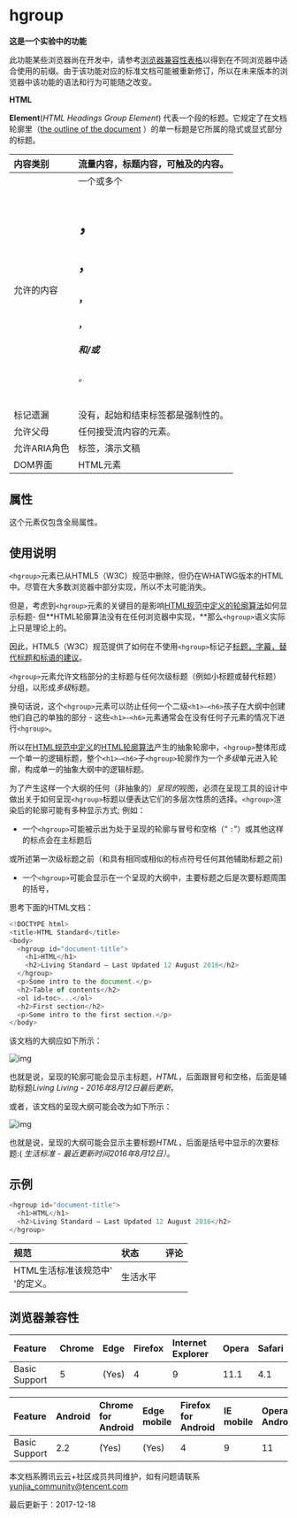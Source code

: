 # hgroup

**这是一个实验中的功能**



此功能某些浏览器尚在开发中，请参考[浏览器兼容性表格](https://developer.mozilla.org/zh-CN/docs/Web/HTML/Element/hgroup#Browser_compatibility)以得到在不同浏览器中适合使用的前缀。由于该功能对应的标准文档可能被重新修订，所以在未来版本的浏览器中该功能的语法和行为可能随之改变。



**HTML<hgroup>Element**(*HTML Headings Group Element*) 代表一个段的标题。它规定了在文档轮廓里（[the outline of the document](https://developer.mozilla.org/en-US/docs/Sections_and_Outlines_of_an_HTML5_document) ）的单一标题是它所属的隐式或显式部分的标题。



| 内容类别     | 流量内容，标题内容，可触及的内容。                |
| :----------- | :------------------------------------------------ |
| 允许的内容   | 一个或多个<h1>，<h2>，<h3>，<h4>，<h5>和/或<h6>。 |
| 标记遗漏     | 没有，起始和结束标签都是强制性的。                |
| 允许父母     | 任何接受流内容的元素。                            |
| 允许ARIA角色 | 标签，演示文稿                                    |
| DOM界面      | HTML元素                                          |

## 属性

这个元素仅包含全局属性。



## 使用说明

`<hgroup>`元素已从HTML5（W3C）规范中删除，但仍在WHATWG版本的HTML中。尽管在大多数浏览器中部分实现，所以不太可能消失。

但是，考虑到`<hgroup>`元素的关键目的是影响[HTML规范中定义的轮廓算法](https://developer.mozilla.org/en-US/docs/Web/Guide/HTML/Using_HTML_sections_and_outlines#The_HTML5_outline_algorithm)如何显示标题- 但**HTML轮廓算法没有在任何浏览器中实现，**那么`<hgroup>`语义实际上只是理论上的。

因此，HTML5（W3C）规范提供了如何在不使用`<hgroup>`标记子[标题，字幕，替代标题和标语的建议](https://www.w3.org/TR/html5/common-idioms.html#sub-head)。

`<hgroup>`元素允许文档部分的主标题与任何次级标题（例如小标题或替代标题）分组，以形成*多级*标题。

换句话说，这个`<hgroup>`元素可以防止任何一个二级`<h1>–<h6>`孩子在大纲中创建他们自己的单独的部分 - 这些`<h1>–<h6>`元素通常会在没有任何子元素的情况下进行`<hgroup>`。

所以在[HTML规范中定义](https://developer.mozilla.org/en-US/docs/Web/Guide/HTML/Using_HTML_sections_and_outlines#The_HTML5_outline_algorithm)的[HTML轮廓算法](https://developer.mozilla.org/en-US/docs/Web/Guide/HTML/Using_HTML_sections_and_outlines#The_HTML5_outline_algorithm)产生的抽象轮廓中，`<hgroup>`整体形成一个单一的逻辑标题，整个`<h1>–<h6>`子`<hgroup>`轮廓作为一个*多级*单元进入轮廓，构成单一的抽象大纲中的逻辑标题。

为了产生这样一个大纲的任何（非抽象的）*呈现的*视图，必须在呈现工具的设计中做出关于如何呈现`<hgroup>`标题以便表达它们的多层次性质的选择。`<hgroup>`渲染后的轮廓可能有多种显示方式; 例如：

- 一个`<hgroup>`可能被示出为处于呈现的轮廓与冒号和空格（“ `:`”）或其他这样的标点会在主标题后

或所述第一次级标题之前（和具有相同或相似的标点符号任何其他辅助标题之前)

- 一个`<hgroup>`可能会显示在一个呈现的大纲中，主要标题之后是次要标题周围的括号，

思考下面的HTML文档：

```javascript
<!DOCTYPE html>
<title>HTML Standard</title>
<body>
  <hgroup id="document-title">
    <h1>HTML</h1>
    <h2>Living Standard — Last Updated 12 August 2016</h2>
  </hgroup>
  <p>Some intro to the document.</p>
  <h2>Table of contents</h2>
  <ol id=toc>...</ol>
  <h2>First section</h2>
  <p>Some intro to the first section.</p>
</body>
```

该文档的大纲应如下所示：

![img](https://ask.qcloudimg.com/http-save/devdocs/9sfk4cuei8.png)

也就是说，呈现的轮廓可能会显示主标题，*HTML*，后面跟冒号和空格，后面是辅助标题*Living Living - 2016年8月12日最后更新*。

或者，该文档的呈现大纲可能会改为如下所示：

![img](https://ask.qcloudimg.com/http-save/devdocs/vt54fexik6.png)

也就是说，呈现的大纲可能会显示主要标题*HTML*，后面是括号中显示的次要标题:( *生活标准 - 最近更新时间2016年8月12日）*。

## 示例

```javascript
<hgroup id="document-title">
  <h1>HTML</h1>
  <h2>Living Standard — Last Updated 12 August 2016</h2>
</hgroup>
```

| 规范                                   | 状态     | 评论 |
| :------------------------------------- | :------- | :--- |
| HTML生活标准该规范中'<hgroup>'的定义。 | 生活水平 |      |

## 浏览器兼容性

| Feature       | Chrome | Edge  | Firefox | Internet Explorer | Opera | Safari |
| :------------ | :----- | :---- | :------ | :---------------- | :---- | :----- |
| Basic Support | 5      | (Yes) | 4       | 9                 | 11.1  | 4.1    |

| Feature       | Android | Chrome for Android | Edge mobile | Firefox for Android | IE mobile | Opera Android | iOS Safari |
| :------------ | :------ | :----------------- | :---------- | :------------------ | :-------- | :------------ | :--------- |
| Basic Support | 2.2     | (Yes)              | (Yes)       | 4                   | 9         | 11            | 4.2        |

本文档系腾讯云云+社区成员共同维护，如有问题请联系 yunjia_community@tencent.com

最后更新于：2017-12-18
